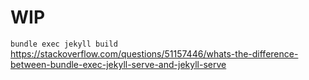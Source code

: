 # WIP

`bundle exec jekyll build`
https://stackoverflow.com/questions/51157446/whats-the-difference-between-bundle-exec-jekyll-serve-and-jekyll-serve
